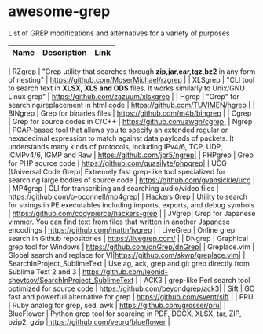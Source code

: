 # awesome-grep
List of GREP modifications and alternatives for a variety of purposes

| Name             | Description                    | Link| 
|------------------|-------------------------|-------------|

| RZgrep | "Grep utility that searches through <b>zip,jar,ear,tgz,bz2</b> in any form of nesting" |  https://github.com/MoserMichael/rzgrep | 
| XLSgrep | "CLI tool to search text in <b>XLSX, XLS and ODS</b> files. It works similarly to Unix/GNU Linux grep" | https://github.com/zazuum/xlsxgrep |
| Hgrep | "Grep" for searching/replacement in html code | https://github.com/TUVIMEN/hgrep |
| BINgrep | Grep for binaries files | https://github.com/m4b/bingrep |
| Cgrep | Grep for source codes in C/C++ | https://github.com/awgn/cgrep|
| Ngrep | PCAP-based tool that allows you to specify an extended regular or hexadecimal expression to match against data payloads of packets. It understands many kinds of protocols, including IPv4/6, TCP, UDP, ICMPv4/6, IGMP and Raw | https://github.com/jpr5/ngrep|
| PHPgrep | Grep for PHP source code | https://github.com/quasilyte/phpgrep|
| UCG (Universal Code Grep)| Extremely fast grep-like tool specialized for searching large bodies of source code | https://github.com/gvansickle/ucg |
| MP4grep | CLI for transcribing and searching audio/video files | https://github.com/o-oconnell/mp4grep|
| Hackers Grep | Utility to search for strings in PE executables including imports, exports, and debug symbols | https://github.com/codypierce/hackers-grep |
| JVgrep| Grep for Japanese vimmer. You can find text from files that written in another Japanese encodings | https://github.com/mattn/jvgrep |
| LiveGrep | Online grep search in Github repositories | https://livegrep.com/ | 
| DNgrep | Graphical grep tool for Windows | https://github.com/dnGrep/dnGrep|
| Greplace.vim | Global search and replace for VI|https://github.com/skwp/greplace.vim|
| SearchInProject_SublimeText | Use ag, ack, grep and git grep directly from Sublime Text 2 and 3 | https://github.com/leonid-shevtsov/SearchInProject_SublimeText |
| ACK3 | grep-like Perl search tool optimized for source code | https://github.com/beyondgrep/ack3|
| Sift | GO fast and powerfull alternative for grep | https://github.com/svent/sift |
| PRU | Ruby analog for grep, sed, awk | https://github.com/grosser/pru|
| BlueFlower | Python grep tool for searcing in PDF, DOCX, XLSX, tar, ZIP, bzip2, gzip |https://github.com/veorq/blueflower |
